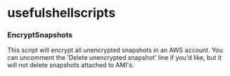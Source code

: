 # usefulshellscripts


### EncryptSnapshots
This script will encrypt all unencrypted snapshots in an AWS account. You can uncomment the 'Delete unencrypted snapshot' line if you'd like, but it will not delete snapshots attached to AMI's.
